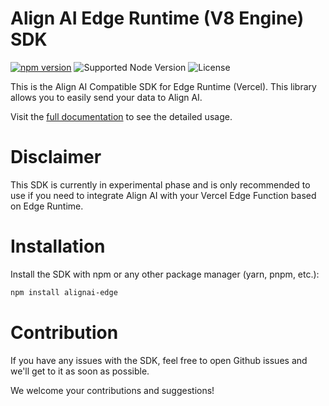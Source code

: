 # Align AI Edge Runtime (V8 Engine) SDK

[![npm version](https://badge.fury.io/js/alignai-edge.svg)](https://badge.fury.io/js/alignai-edge)
![Supported Node Version](https://img.shields.io/node/v/alignai-edge)
![License](https://img.shields.io/github/license/coxwave/alignai-sdk-edge)

This is the Align AI Compatible SDK for Edge Runtime (Vercel). This library allows you to easily send your data to Align AI.

Visit the [full documentation](https://docs.tryalign.ai/node-sdk.html) to see the detailed usage.

# Disclaimer

This SDK is currently in experimental phase and is only recommended to use if you need to integrate Align AI with your Vercel Edge Function based on Edge Runtime.

# Installation

Install the SDK with npm or any other package manager (yarn, pnpm, etc.):

```bash
npm install alignai-edge
```

# Contribution

If you have any issues with the SDK, feel free to open Github issues and we'll get to it as soon as possible.

We welcome your contributions and suggestions!